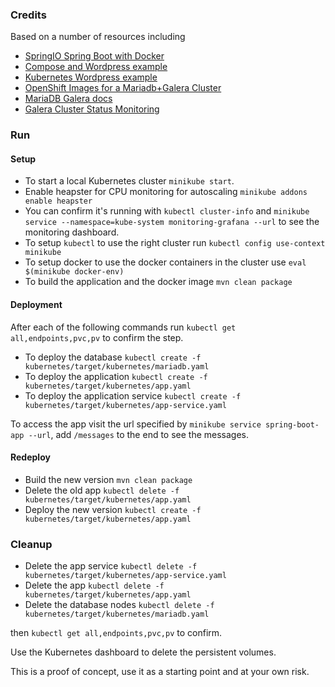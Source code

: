 ### Credits
Based on a number of resources including 
* [SpringIO Spring Boot with Docker](https://spring.io/guides/gs/spring-boot-docker/)
* [Compose and Wordpress example](https://docs.docker.com/compose/wordpress/)
* [Kubernetes Wordpress example](https://github.com/kubernetes/kubernetes/tree/master/examples/mysql-wordpress-pd)
* [OpenShift Images for a Mariadb+Galera Cluster](https://github.com/adfinis-sygroup/openshift-mariadb-galera)
* [MariaDB Galera docs](https://mariadb.com/kb/en/mariadb/getting-started-with-mariadb-galera-cluster/)
* [Galera Cluster Status Monitoring](http://galeracluster.com/documentation-webpages/monitoringthecluster.html)

### Run
#### Setup
* To start a local Kubernetes cluster ```minikube start```.
* Enable heapster for CPU monitoring for autoscaling ```minikube addons enable heapster```
* You can confirm it's running with ```kubectl cluster-info``` and ```minikube service --namespace=kube-system monitoring-grafana --url``` to see the monitoring dashboard.
* To setup ```kubectl``` to use the right cluster run ```kubectl config use-context minikube```
* To setup docker to use the docker containers in the cluster use ```eval $(minikube docker-env)``` 
* To build the application and the docker image ```mvn clean package```

#### Deployment
After each of the following commands run ```kubectl get all,endpoints,pvc,pv``` to confirm the step.

* To deploy the database ```kubectl create -f kubernetes/target/kubernetes/mariadb.yaml```
* To deploy the application ```kubectl create -f kubernetes/target/kubernetes/app.yaml```
* To deploy the application service ```kubectl create -f kubernetes/target/kubernetes/app-service.yaml```

To access the app visit the url specified by ```minikube service spring-boot-app --url```, add ```/messages``` to the end to see the messages.

#### Redeploy
* Build the new version ```mvn clean package```
* Delete the old app ```kubectl delete -f kubernetes/target/kubernetes/app.yaml```
* Deploy the new version ```kubectl create -f kubernetes/target/kubernetes/app.yaml```

### Cleanup
* Delete the app service ```kubectl delete -f kubernetes/target/kubernetes/app-service.yaml```
* Delete the app ```kubectl delete -f kubernetes/target/kubernetes/app.yaml```
* Delete the database nodes ```kubectl delete -f kubernetes/target/kubernetes/mariadb.yaml```

then ```kubectl get all,endpoints,pvc,pv``` to confirm.

Use the Kubernetes dashboard to delete the persistent volumes.

This is a proof of concept, use it as a starting point and at your own risk.